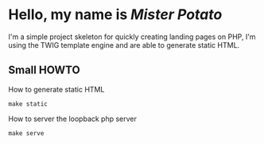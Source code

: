 # Hello, my name is ***Mister Potato***

I'm a simple project skeleton for quickly creating landing pages on PHP,
I'm using the TWIG template engine and are able to generate static HTML.

## Small HOWTO

How to generate static HTML

    make static

How to server the loopback php server

    make serve
